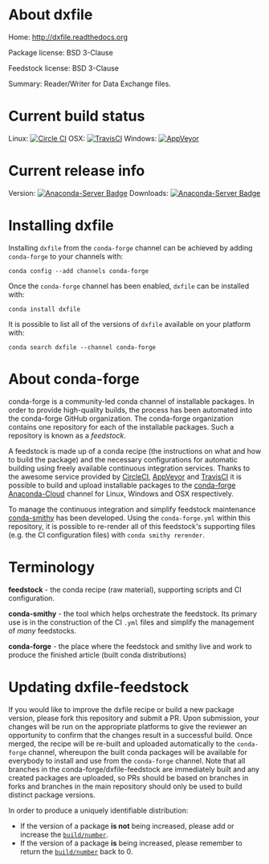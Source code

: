 About dxfile
============

Home: http://dxfile.readthedocs.org

Package license: BSD 3-Clause

Feedstock license: BSD 3-Clause

Summary: Reader/Writer for Data Exchange files.



Current build status
====================

Linux: [![Circle CI](https://circleci.com/gh/conda-forge/dxfile-feedstock.svg?style=shield)](https://circleci.com/gh/conda-forge/dxfile-feedstock)
OSX: [![TravisCI](https://travis-ci.org/conda-forge/dxfile-feedstock.svg?branch=master)](https://travis-ci.org/conda-forge/dxfile-feedstock)
Windows: [![AppVeyor](https://ci.appveyor.com/api/projects/status/github/conda-forge/dxfile-feedstock?svg=True)](https://ci.appveyor.com/project/conda-forge/dxfile-feedstock/branch/master)

Current release info
====================
Version: [![Anaconda-Server Badge](https://anaconda.org/conda-forge/dxfile/badges/version.svg)](https://anaconda.org/conda-forge/dxfile)
Downloads: [![Anaconda-Server Badge](https://anaconda.org/conda-forge/dxfile/badges/downloads.svg)](https://anaconda.org/conda-forge/dxfile)

Installing dxfile
=================

Installing `dxfile` from the `conda-forge` channel can be achieved by adding `conda-forge` to your channels with:

```
conda config --add channels conda-forge
```

Once the `conda-forge` channel has been enabled, `dxfile` can be installed with:

```
conda install dxfile
```

It is possible to list all of the versions of `dxfile` available on your platform with:

```
conda search dxfile --channel conda-forge
```


About conda-forge
=================

conda-forge is a community-led conda channel of installable packages.
In order to provide high-quality builds, the process has been automated into the
conda-forge GitHub organization. The conda-forge organization contains one repository
for each of the installable packages. Such a repository is known as a *feedstock*.

A feedstock is made up of a conda recipe (the instructions on what and how to build
the package) and the necessary configurations for automatic building using freely
available continuous integration services. Thanks to the awesome service provided by
[CircleCI](https://circleci.com/), [AppVeyor](http://www.appveyor.com/)
and [TravisCI](https://travis-ci.org/) it is possible to build and upload installable
packages to the [conda-forge](https://anaconda.org/conda-forge)
[Anaconda-Cloud](http://docs.anaconda.org/) channel for Linux, Windows and OSX respectively.

To manage the continuous integration and simplify feedstock maintenance
[conda-smithy](http://github.com/conda-forge/conda-smithy) has been developed.
Using the ``conda-forge.yml`` within this repository, it is possible to re-render all of
this feedstock's supporting files (e.g. the CI configuration files) with ``conda smithy rerender``.


Terminology
===========

**feedstock** - the conda recipe (raw material), supporting scripts and CI configuration.

**conda-smithy** - the tool which helps orchestrate the feedstock.
                   Its primary use is in the construction of the CI ``.yml`` files
                   and simplify the management of *many* feedstocks.

**conda-forge** - the place where the feedstock and smithy live and work to
                  produce the finished article (built conda distributions)


Updating dxfile-feedstock
=========================

If you would like to improve the dxfile recipe or build a new
package version, please fork this repository and submit a PR. Upon submission,
your changes will be run on the appropriate platforms to give the reviewer an
opportunity to confirm that the changes result in a successful build. Once
merged, the recipe will be re-built and uploaded automatically to the
`conda-forge` channel, whereupon the built conda packages will be available for
everybody to install and use from the `conda-forge` channel.
Note that all branches in the conda-forge/dxfile-feedstock are
immediately built and any created packages are uploaded, so PRs should be based
on branches in forks and branches in the main repository should only be used to
build distinct package versions.

In order to produce a uniquely identifiable distribution:
 * If the version of a package **is not** being increased, please add or increase
   the [``build/number``](http://conda.pydata.org/docs/building/meta-yaml.html#build-number-and-string).
 * If the version of a package **is** being increased, please remember to return
   the [``build/number``](http://conda.pydata.org/docs/building/meta-yaml.html#build-number-and-string)
   back to 0.
